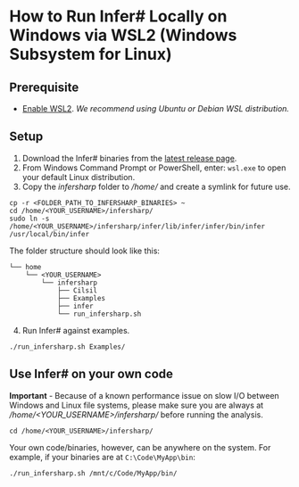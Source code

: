 # How to Run Infer# Locally on Windows via WSL2 (Windows Subsystem for Linux)

## Prerequisite
- [Enable WSL2](https://docs.microsoft.com/en-us/windows/wsl/install-win10).
*We recommend using Ubuntu or Debian WSL distribution.*

## Setup
1. Download the Infer# binaries from the [latest release page](https://github.com/microsoft/infersharp/releases).
2. From Windows Command Prompt or PowerShell, enter: ```wsl.exe``` to open your default Linux distribution.
3. Copy the _infersharp_ folder to _/home/_ and create a symlink for future use.
```
cp -r <FOLDER_PATH_TO_INFERSHARP_BINARIES> ~
cd /home/<YOUR_USERNAME>/infersharp/
sudo ln -s /home/<YOUR_USERNAME>/infersharp/infer/lib/infer/infer/bin/infer /usr/local/bin/infer
```
The folder structure should look like this:
```
└── home
    └── <YOUR_USERNAME>
        └── infersharp
            ├── Cilsil
            ├── Examples
            ├── infer
            └── run_infersharp.sh
```
4. Run Infer# against examples.
```
./run_infersharp.sh Examples/
```

## Use Infer# on your own code
**Important** - Because of a known performance issue on slow I/O between Windows and Linux file systems, please make sure you are always at _/home/<YOUR_USERNAME>/infersharp/_ before running the analysis.
```
cd /home/<YOUR_USERNAME>/infersharp/
```
Your own code/binaries, however, can be anywhere on the system. For example, if your binaries are at ```C:\Code\MyApp\bin```:
```
./run_infersharp.sh /mnt/c/Code/MyApp/bin/
```